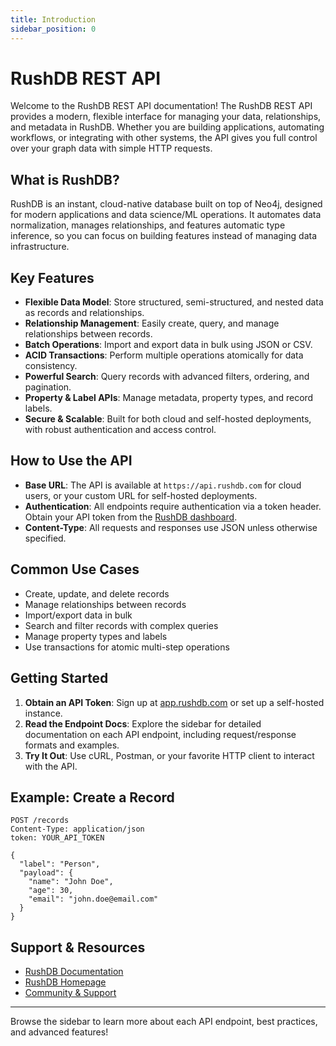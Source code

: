 ```yaml
---
title: Introduction
sidebar_position: 0
---
```


# RushDB REST API

Welcome to the RushDB REST API documentation! The RushDB REST API provides a modern, flexible interface for managing your data, relationships, and metadata in RushDB. Whether you are building applications, automating workflows, or integrating with other systems, the API gives you full control over your graph data with simple HTTP requests.

## What is RushDB?

RushDB is an instant, cloud-native database built on top of Neo4j, designed for modern applications and data science/ML operations. It automates data normalization, manages relationships, and features automatic type inference, so you can focus on building features instead of managing data infrastructure.

## Key Features

- **Flexible Data Model**: Store structured, semi-structured, and nested data as records and relationships.
- **Relationship Management**: Easily create, query, and manage relationships between records.
- **Batch Operations**: Import and export data in bulk using JSON or CSV.
- **ACID Transactions**: Perform multiple operations atomically for data consistency.
- **Powerful Search**: Query records with advanced filters, ordering, and pagination.
- **Property & Label APIs**: Manage metadata, property types, and record labels.
- **Secure & Scalable**: Built for both cloud and self-hosted deployments, with robust authentication and access control.

## How to Use the API

- **Base URL**: The API is available at `https://api.rushdb.com` for cloud users, or your custom URL for self-hosted deployments.
- **Authentication**: All endpoints require authentication via a token header. Obtain your API token from the [RushDB dashboard](https://app.rushdb.com).
- **Content-Type**: All requests and responses use JSON unless otherwise specified.

## Common Use Cases

- Create, update, and delete records
- Manage relationships between records
- Import/export data in bulk
- Search and filter records with complex queries
- Manage property types and labels
- Use transactions for atomic multi-step operations

## Getting Started

1. **Obtain an API Token**: Sign up at [app.rushdb.com](https://app.rushdb.com) or set up a self-hosted instance.
2. **Read the Endpoint Docs**: Explore the sidebar for detailed documentation on each API endpoint, including request/response formats and examples.
3. **Try It Out**: Use cURL, Postman, or your favorite HTTP client to interact with the API.

## Example: Create a Record

```http
POST /records
Content-Type: application/json
token: YOUR_API_TOKEN

{
  "label": "Person",
  "payload": {
    "name": "John Doe",
    "age": 30,
    "email": "john.doe@email.com"
  }
}
```

## Support & Resources

- [RushDB Documentation](https://docs.rushdb.com)
- [RushDB Homepage](https://rushdb.com)
- [Community & Support](https://rushdb.com/contact)

---

Browse the sidebar to learn more about each API endpoint, best practices, and advanced features!
